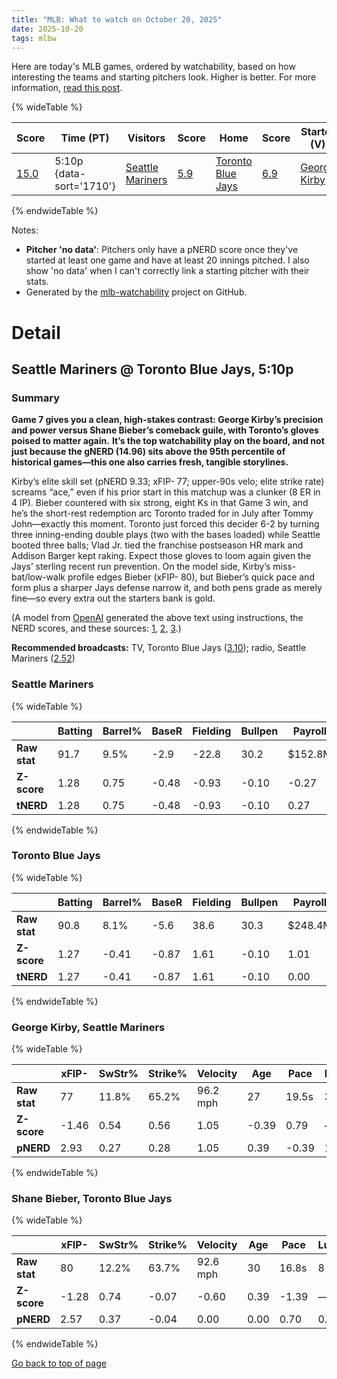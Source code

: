 ```yaml
---
title: "MLB: What to watch on October 20, 2025"
date: 2025-10-20
tags: mlbw
---
```


Here are today's MLB games, ordered by watchability, based on how interesting the teams and starting pitchers look. Higher is better. For more information, [read this post](https://andrewenfield.com/blog/2025/08/07/how-to-choose-which-baseball-game-to-watch).


{% wideTable %}

| Score | Time (PT) | Visitors | Score | Home | Score | Starter (V) | Score | Starter (H) | Score |
|-------|------------|----------|-------|------|-------|-------------|-------|-------------|-------|
| [15.0](#seattle-mariners-toronto-blue-jays-5-10p) | 5:10p {data-sort='1710'} | [Seattle Mariners](https://www.fangraphs.com/teams/mariners/stats) | [5.9](#seattle-mariners) | [Toronto Blue Jays](https://www.fangraphs.com/teams/blue-jays/stats) | [6.9](#toronto-blue-jays) | [George Kirby](https://www.fangraphs.com/search?q=Kirby) | [9.3](#george-kirby-seattle-mariners) | [Shane Bieber](https://www.fangraphs.com/search?q=Bieber) | [7.8](#shane-bieber-toronto-blue-jays) |
{% endwideTable %}

Notes:

- **Pitcher 'no data'**: Pitchers only have a pNERD score once they've started at least one game and have at least 20 innings pitched. I also show 'no data' when I can't correctly link a starting pitcher with their stats.
- Generated by the [mlb-watchability](https://github.com/aenfield/mlb-watchability) project on GitHub.


# Detail

## Seattle Mariners @ Toronto Blue Jays, 5:10p

### Summary

**Game 7 gives you a clean, high-stakes contrast: George Kirby’s precision and power versus Shane Bieber’s comeback guile, with Toronto’s gloves poised to matter again.** **It’s the top watchability play on the board, and not just because the gNERD (14.96) sits above the 95th percentile of historical games—this one also carries fresh, tangible storylines.**

Kirby’s elite skill set (pNERD 9.33; xFIP- 77; upper-90s velo; elite strike rate) screams “ace,” even if his prior start in this matchup was a clunker (8 ER in 4 IP). Bieber countered with six strong, eight Ks in that Game 3 win, and he’s the short-rest redemption arc Toronto traded for in July after Tommy John—exactly this moment.  Toronto just forced this decider 6-2 by turning three inning-ending double plays (two with the bases loaded) while Seattle booted three balls; Vlad Jr. tied the franchise postseason HR mark and Addison Barger kept raking. Expect those gloves to loom again given the Jays’ sterling recent run prevention.  On the model side, Kirby’s miss-bat/low-walk profile edges Bieber (xFIP- 80), but Bieber’s quick pace and form plus a sharper Jays defense narrow it, and both pens grade as merely fine—so every extra out the starters bank is gold.

(A model from [OpenAI](https://www.openai.com) generated the above text using instructions, the NERD scores, and these sources: [1](https://apnews.com/article/29562a434684fd0dcf952c200f0f2fbb?utm_source=openai), [2](https://apnews.com/article/29562a434684fd0dcf952c200f0f2fbb?utm_source=openai), [3](https://www.reuters.com/sports/mariners-battle-blue-jays-alcs-game-7-dodgers-wait-2025-10-20/?utm_source=openai).)

**Recommended broadcasts:** TV, Toronto Blue Jays ([3.10](https://awfulannouncing.com/orig/2025-mlb-local-broadcaster-rankings.html)); radio, Seattle Mariners ([2.52](https://awfulannouncing.com/orig/2025-mlb-local-radio-booth-rankings-miller-rose-hughes-hamilton.html))

### Seattle Mariners

{% wideTable %}

|              | Batting | Barrel% | BaseR | Fielding | Bullpen | Payroll | Age   | Luck | TV | Radio | C | Total |
| ------------ | ------- | ------- | ----- | -------- | ------- | ------- | ----- | ---- | -- | ----- | - | ----- |
| **Raw stat** | 91.7 | 9.5% | -2.9 | -22.8 | 30.2 | $152.8M | 28.2 | 9.0 | 2.35 | 2.52 | — | — |
| **Z-score** | 1.28 | 0.75 | -0.48 | -0.93 | -0.10 | -0.27 | -0.53 | 0.39 | -0.07 | 0.28 | — | — |
| **tNERD** | 1.28 | 0.75 | -0.48 | -0.93 | -0.10 | 0.27 | 0.53 | 0.39 | 0.00 | 0.14 | 4.00 | 5.86 |
{% endwideTable %}

### Toronto Blue Jays

{% wideTable %}

|              | Batting | Barrel% | BaseR | Fielding | Bullpen | Payroll | Age   | Luck | TV | Radio | C | Total |
| ------------ | ------- | ------- | ----- | -------- | ------- | ------- | ----- | ---- | -- | ----- | - | ----- |
| **Raw stat** | 90.8 | 8.1% | -5.6 | 38.6 | 30.3 | $248.4M | 29.6 | 17.0 | 3.10 | 2.39 | — | — |
| **Z-score** | 1.27 | -0.41 | -0.87 | 1.61 | -0.10 | 1.01 | 0.89 | 0.74 | 1.40 | 0.01 | — | — |
| **tNERD** | 1.27 | -0.41 | -0.87 | 1.61 | -0.10 | 0.00 | 0.00 | 0.74 | 0.70 | 0.00 | 4.00 | 6.95 |
{% endwideTable %}

### George Kirby, Seattle Mariners

{% wideTable %}

|              | xFIP- | SwStr% | Strike% | Velocity | Age   | Pace  | Luck | KN%  | C | Total |
| ------------ | ----- | ------ | ------- | -------- | ----- | ----- | ---- | ---- | - | ----- |
| **Raw stat** | 77 | 11.8% | 65.2% | 96.2 mph | 27 | 19.5s | 33 | 0.0% | — | — |
| **Z-score** | -1.46 | 0.54 | 0.56 | 1.05 | -0.39 | 0.79 | — | — | — | — |
| **pNERD** | 2.93 | 0.27 | 0.28 | 1.05 | 0.39 | -0.39 | 1.00 | 0.00 | 3.80 | 9.33 |
{% endwideTable %}

### Shane Bieber, Toronto Blue Jays

{% wideTable %}

|              | xFIP- | SwStr% | Strike% | Velocity | Age   | Pace  | Luck | KN%  | C | Total |
| ------------ | ----- | ------ | ------- | -------- | ----- | ----- | ---- | ---- | - | ----- |
| **Raw stat** | 80 | 12.2% | 63.7% | 92.6 mph | 30 | 16.8s | 8 | 0.0% | — | — |
| **Z-score** | -1.28 | 0.74 | -0.07 | -0.60 | 0.39 | -1.39 | — | — | — | — |
| **pNERD** | 2.57 | 0.37 | -0.04 | 0.00 | 0.00 | 0.70 | 0.40 | 0.00 | 3.80 | 7.80 |
{% endwideTable %}


[Go back to top of page](#)


